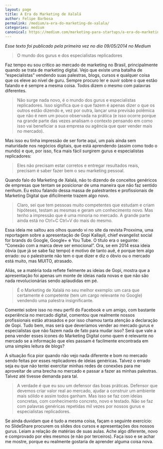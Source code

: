 ```yaml
---
layout: page	
title: A Era do Marketing de Xalalá
author: Felipe Barbosa
permalink: /medium/a-era-do-marketing-de-xalala/
categories: medium
canonical: https://medium.com/marketing-para-startups/a-era-do-marketing-de-xalala
---
```


*Esse texto foi publicado pela primeira vez no dia 09/05/2014 no Medium*

> O mundo dos gurus e dos especialistas replicadores

Faz tempo eu sou crítico ao mercado de marketing no Brasil, principalmente quando se trata de marketing digital. Vejo que existe uma batalha de “especialistas” vendendo suas palestras, blogs, cursos e qualquer coisa que os eleve ao nível de guru. Sempre procuro ler e ouvir sobre o que estão falando e é sempre a mesma coisa. Todos dizem o mesmo com palavras diferentes.

> Não surge nada novo, é o mundo dos gurus e especialistas replicadores. Isso significa que o que fazem é apenas dizer o que os outros estão dizendo e, vez por outra, lançar uma previsão polêmica que não é nem um pouco observada na prática (e isso ocorre porque na grande parte das vezes analisam o contexto pensando em como isso vai beneficiar a sua empresa ou agência que quer vender mais no mercado).

Mas isso eu tinha impressão de ser forte aqui, um país ainda sem maturidade nos negócios digitais, que está aprendendo (assim como todo o mundo) e que, por isso, fica mais fácil surgirem gurus e especialistas replicadores:

> Eles não precisam estar corretos e entregar resultados reais, precisam é saber fazer bem o seu marketing pessoal.

Quando falo do Marketing de Xalalá, não to dizendo de conceitos genéricos de empresas que tentam se posicionar de uma maneira que não faz sentido nenhum. Eu estou falando dessa massa de palestrantes e profissionais de Marketing Digital que dificilmente trazem algo novo.

> Claro, sei que tem pessoas muito competentes que estudam e criam hipóteses, testam as mesmas e geram um conhecimento novo. Mas tenho a impressão que é uma minoria no mercado. A grande parte ainda está no Ctrl+C Ctrl+V do mais do mesmo.

Essa ideia me saltou aos olhos quando vi no site da revista Proxxima, uma reportagem sobre a apresentação de Gopi Kallayil, chief evangelist social for brands do Google, Google+ e You Tube. O título era o seguinte: “Conexão com a marca deve ser emocional”. Ora, se em 2014 essa ideia óbvia (que já se sabe faz tempo) é motivo de tanto auê, é porque tem algo errado: ou o palestrante não tem o que dizer e diz o óbvio ou o mercado está muito, mas MUITO, atrasado.

Aliás, se a matéria toda reflete fielmente as ideias de Gopi, mostra que a apresentação foi apenas um monte de ideias nada novas e que não são nada revolucionárias sendo aplaudidas em pé.

> É o Marketing de Xalalá no seu melhor exemplo: um cara que certamente é competente (tem um cargo relevante no Google) vendendo uma palestra insignificante.

Comentei sobre isso no meu perfil do Facebook e um amigo, com bastante experiência no mercado digital, comentou que realmente nossos profissionais estão atrasados e por isso chamou tanta atenção a declaração de Gopi. Tudo bem, mas será que deveríamos vender ao mercado gurus e especialistas que não fazem nada de fato para mudar isso? Será que vale a pena vender esses ícones do Marketing Digital como quem é relevante no mercado se a informação que eles passam é facilmente encontrada em uma simples leitura de blogs?

A situação fica pior quando não vejo nada diferente e bom no mercado sendo feitas por esses replicadores de ideias genéricas. Talvez o errado seja eu que não tentei exercitar minhas redes de conexões para me aproveitar de uma brecha no mercado e passar a fazer as minhas palestras. Talvez até tivesse demanda para tal.

> A verdade é que eu sou um defensor das boas práticas. Defensor que devemos criar valor real ao mercado, ajudar a construir um ambiente mais sólido e assim todos ganham. Mas isso se faz com ideias concretas, com conhecimento concreto, novo e testado. Não se faz com palavras genéricas repetidas mil vezes por nossos gurus e especialistas replicadores.

Se ainda duvidam que é tudo a mesma coisa, façam o seguinte exercício: no SlideShare procurem os slides dos cursos e apresentações dos nossos gurus. Leiam a relação de matérias de suas aulas. Ache algo diferente, novo e comprovado por eles mesmos (e não por terceiros). Faça isso e se achar me mostre, porque eu realmente gostaria de aprender alguma coisa nova.
